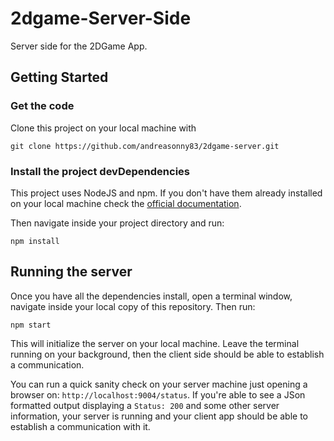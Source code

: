 # 2dgame-Server-Side

Server side for the 2DGame App.

## Getting Started

### Get the code

Clone this project on your local machine with

    git clone https://github.com/andreasonny83/2dgame-server.git

### Install the project devDependencies

This project uses NodeJS and npm. If you don't have them already installed on your local machine check the [official documentation](https://docs.npmjs.com/getting-started/installing-node).

Then navigate inside your project directory and run:

    npm install

## Running the server

Once you have all the dependencies install, open a terminal window,
navigate inside your local copy of this repository. Then run:

    npm start

This will initialize the server on your local machine.
Leave the terminal running on your background, then the client side should be able to establish a communication.

You can run a quick sanity check on your server machine just opening a browser on: `http://localhost:9004/status`. If you're able to see a JSon formatted output displaying a `Status: 200` and some other server information, your server is running and your client app should be able to establish a communication with it.
